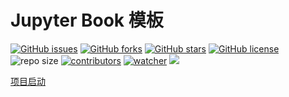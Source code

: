 # Jupyter Book 模板

[![GitHub issues](https://img.shields.io/github/issues/xinetzone/OpenPose-book)](https://github.com/xinetzone/OpenPose-book/issues) [![GitHub forks](https://img.shields.io/github/forks/xinetzone/OpenPose-book)](https://github.com/xinetzone/OpenPose-book/network) [![GitHub stars](https://img.shields.io/github/stars/xinetzone/OpenPose-book)](https://github.com/xinetzone/OpenPose-book/stargazers) [![GitHub license](https://img.shields.io/github/license/xinetzone/OpenPose-book)](https://github.com/xinetzone/OpenPose-book/blob/main/LICENSE)  ![repo size](https://img.shields.io/github/repo-size/xinetzone/OpenPose-book.svg) [![contributors](https://img.shields.io/github/contributors/xinetzone/OpenPose-book.svg)](https://github.com/xinetzone/OpenPose-book/graphs/contributors) [![watcher](https://img.shields.io/github/watchers/xinetzone/OpenPose-book.svg)](https://github.com/xinetzone/OpenPose-book/watchers) ![](https://github.com/xinetzone/OpenPose-book/actions/workflows/book-deploy.yml/badge.svg)

[项目启动](start.md)
